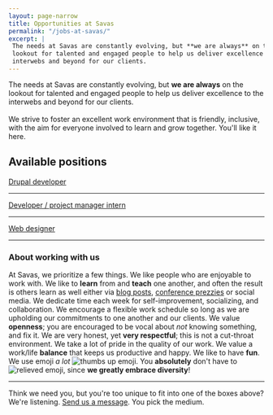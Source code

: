 ```yaml
---
layout: page-narrow
title: Opportunities at Savas
permalink: "/jobs-at-savas/"
excerpt: | 
 The needs at Savas are constantly evolving, but *​*we are always**​ on the 
 lookout for talented and engaged people to help us deliver excellence to the 
 interwebs and beyond for our clients.
---
```


<p class="page-description">
  The needs at Savas are constantly evolving, but ​<b>we are always</b> on 
  the lookout for talented and engaged people to help us deliver excellence to 
  the interwebs and beyond for our clients.
  
 <br>
 <br> 
  We strive to foster an excellent work environment that is friendly, inclusive, 
  with the aim 
   for everyone involved to learn and grow together. You'll like it here.
</p>

## Available positions
[Drupal developer](/drupal-developer)

---
[Developer / project manager intern](/intern)

---
[Web designer](/web-designer)

---

### About working with us
At Savas, we prioritize a few things. We like people who are enjoyable to work 
with. We like to **learn** from and **teach** one another, and often the result is others
 learn as well either via [blog posts](/news), 
 [conference prezzies](http://chrisarusso.github.io/asheville.html#/) or social media.
We dedicate time each week for self-improvement, socializing, and collaboration. 
We encourage a flexible work schedule
so long as we are upholding our commitments to one another and our clients. We 
value **openness**; you are encouraged to be vocal about _not_ knowing something,
and fix it. We are very honest, yet **very respectful**; this is not a cut-throat 
environment.
We take a lot of pride in the quality of our work. We value a work/life **balance** 
that keeps us productive and happy. We like to have **fun**.
We use emoji _a lot_ 
<img src="http://www.emoji-cheat-sheet.com/graphics/emojis/thumbsup.png" alt="thumbs up emoji" class="emoji">. 
You **absolutely** don't have to <img src="http://www.emoji-cheat-sheet.com/graphics/emojis/relieved.png" alt="relieved emoji" class="emoji">,
since **we greatly embrace diversity**!


---

Think we need you, but you're too unique to fit into one of the boxes above? 
We're listening. <a href="/contact">Send us a message</a>. You pick the medium.
